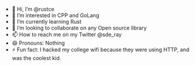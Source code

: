 - 👋 Hi, I’m @rustce
- 👀 I’m interested in CPP and GoLang
- 🌱 I’m currently learning Rust
- 💞️ I’m looking to collaborate on any Open source library
- 📫 How to reach me on my Twitter @sde_ray
- 😄 Pronouns: Nothing
- ⚡ Fun fact: I hacked my college wifi because they were using HTTP, and was the coolest kid.

<!---
rustce/rustce is a ✨ special ✨ repository because its `README.md` (this file) appears on your GitHub profile.
You can click the Preview link to take a look at your changes.
--->
